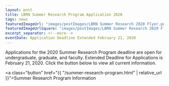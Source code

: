 ```yaml
---
layout: post
title: LBRN Summer Research Program Application 2020
tags: news
featuredImageUrl: "images/postImages/LBRN Summer Research 2020 Flyer.png"
featuredImageUrlSquare: "images/postImages/LBRN Summer Research 2020 Flyer.png"
excerpt_separator: <!--more-->
eventDate: Application Deadline Extended February 21, 2020
---
```

Applications for the 2020 Summer Research Program deadline are open for undergraduate, graduate, and faculty.<!--more--> Extended Deadline for Applications is February 21, 2020. Click the button below to view all current information.

<a class="button" href="{{ "/summer-research-program.html" | relative_url }}">Summer Research Program Information</a>
